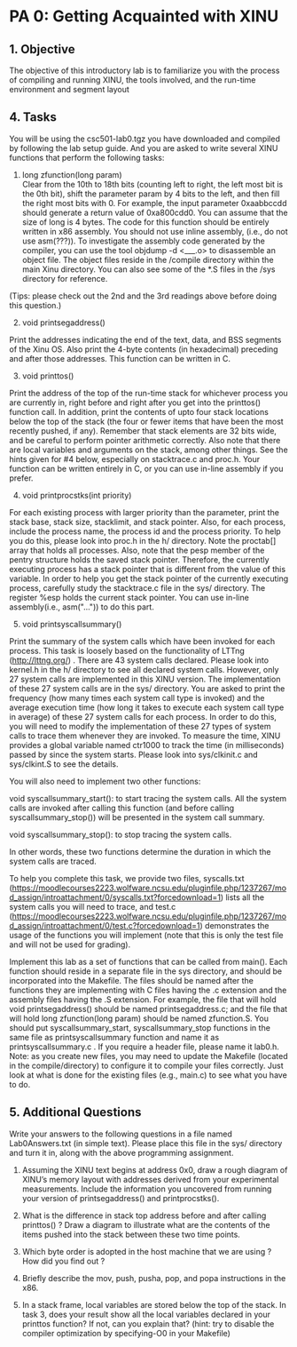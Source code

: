 # PA 0: Getting Acquainted with XINU

## 1. Objective
The objective of this introductory lab is to familiarize you with the process of compiling and running XINU, the tools
involved, and the run-time environment and segment layout

## 4. Tasks
You will be using the csc501-lab0.tgz you have downloaded and compiled by following the lab setup guide. And you are
asked to write several XINU functions that perform the following tasks:
1. long zfunction(long param)<br>
Clear from the 10th to 18th bits (counting left to right, the left most bit is the 0th bit), shift the parameter param by 4 bits to
the left, and then fill the right most bits with 0. For example, the input parameter 0xaabbccdd should generate a return
value of 0xa800cdd0. You can assume that the size of long is 4 bytes. The code for this function should be entirely written in
x86 assembly. You should not use inline assembly, (i.e., do not use asm(???)). To investigate the assembly code generated
by the compiler, you can use the tool objdump -d <___.o> to disassemble an object file. The object files reside in
the /compile directory within the main Xinu directory. You can also see some of the *.S files in the /sys directory for
reference.<br>

(Tips: please check out the 2nd and the 3rd readings above before doing this question.)<br>

2. void printsegaddress()<br>

Print the addresses indicating the end of the text, data, and BSS segments of the Xinu OS. Also print the 4-byte contents
(in hexadecimal) preceding and after those addresses. This function can be written in C.<br>

3. void printtos()<br>

Print the address of the top of the run-time stack for whichever process you are currently in, right before and right after you
get into the printtos() function call. In addition, print the contents of upto four stack locations below the top of the stack
(the four or fewer items that have been the most recently pushed, if any). Remember that stack elements are 32 bits wide,
and be careful to perform pointer arithmetic correctly. Also note that there are local variables and arguments on the stack,
among other things. See the hints given for #4 below, especially on stacktrace.c and proc.h. Your function can be written
entirely in C, or you can use in-line assembly if you prefer.<br>

4. void printprocstks(int priority)<br>

For each existing process with larger priority than the parameter, print the stack base, stack size, stacklimit, and stack
pointer. Also, for each process, include the process name, the process id and the process priority.
To help you do this, please look into proc.h in the h/ directory. Note the proctab[] array that holds all processes. Also,
note that the pesp member of the pentry structure holds the saved stack pointer. Therefore, the currently executing
process has a stack pointer that is different from the value of this variable. In order to help you get the stack pointer of the
currently executing process, carefully study the stacktrace.c file in the sys/ directory. The register %esp holds the current
stack pointer. You can use in-line assembly(i.e., asm("...")) to do this part.<br>

5. void printsyscallsummary()<br>

Print the summary of the system calls which have been invoked for each process. This task is loosely based on the
functionality of LTTng (http://lttng.org/) . There are 43 system calls declared. Please look into kernel.h in the h/ directory
to see all declared system calls. However, only 27 system calls are implemented in this XINU version. The implementation
of these 27 system calls are in the sys/ directory. You are asked to print the frequency (how many times each system call
type is invoked) and the average execution time (how long it takes to execute each system call type in average) of these 27
system calls for each process. In order to do this, you will need to modify the implementation of these 27 types of system
calls to trace them whenever they are invoked. To measure the time, XINU provides a global variable named ctr1000 to
track the time (in milliseconds) passed by since the system starts. Please look into sys/clkinit.c and sys/clkint.S to
see the details.<br>

You will also need to implement two other functions:<br>

void syscallsummary_start(): to start tracing the system calls. All the system calls are invoked after calling this function
(and before calling syscallsummary_stop()) will be presented in the system call summary.<br>

void syscallsummary_stop(): to stop tracing the system calls.<br>

In other words, these two functions determine the duration in which the system calls are traced.<br>

To help you complete this task, we provide two files, syscalls.txt (https://moodlecourses2223.wolfware.ncsu.edu/pluginfile.php/1237267/mod_assign/introattachment/0/syscalls.txt?forcedownload=1)
lists all the system calls you will need to trace, and test.c (https://moodlecourses2223.wolfware.ncsu.edu/pluginfile.php/1237267/mod_assign/introattachment/0/test.c?forcedownload=1)
demonstrates the usage of the functions you will implement (note that this is only the test file and will not be used for
grading).<br>

Implement this lab as a set of functions that can be called from main(). Each function should reside in a separate file in the
sys directory, and should be incorporated into the Makefile. The files should be named after the functions they are
implementing with C files having the .c extension and the assembly files having the .S extension. For example, the file that
will hold void printsegaddress() should be named printsegaddress.c; and the file that will hold long zfunction(long
param) should be named zfunction.S. You should put syscallsummary_start, syscallsummary_stop functions in the
same file as printsyscallsummary function and name it as printsyscallsummary.c . If you require a header file, please
name it lab0.h. Note: as you create new files, you may need to update the Makefile (located in the compile/directory) to
configure it to compile your files correctly. Just look at what is done for the existing files (e.g., main.c) to see what you
have to do.

## 5. Additional Questions
Write your answers to the following questions in a file named Lab0Answers.txt (in simple text).
Please place this file in the sys/ directory and turn it in, along with the above programming assignment.<br>

1. Assuming the XINU text begins at address 0x0, draw a rough diagram of XINU’s memory layout with addresses
derived from your experimental measurements. Include the information you uncovered from running your version
of printsegaddress() and printprocstks().
2. What is the difference in stack top address before and after calling printtos() ? Draw a diagram to illustrate what
are the contents of the items pushed into the stack between these two time points.

3. Which byte order is adopted in the host machine that we are using ? How did you find out ?

4. Briefly describe the mov, push, pusha, pop, and popa instructions in the x86.

5. In a stack frame, local variables are stored below the top of the stack. In task 3, does your result show all the local
variables declared in your printtos function? If not, can you explain that? (hint: try to disable the compiler optimization
by specifying-O0 in your Makefile)



